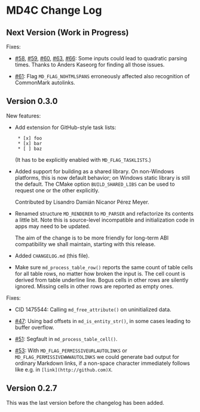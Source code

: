 
# MD4C Change Log


## Next Version (Work in Progress)

Fixes:

 * [#58](https://github.com/mity/md4c/issues/58),
   [#59](https://github.com/mity/md4c/issues/59),
   [#60](https://github.com/mity/md4c/issues/60),
   [#63](https://github.com/mity/md4c/issues/63),
   [#66](https://github.com/mity/md4c/issues/66):
   Some inputs could lead to quadratic parsing times. Thanks to Anders Kaseorg
   for finding all those issues.

 * [#61](https://github.com/mity/md4c/issues/59):
   Flag `MD_FLAG_NOHTMLSPANS` erroneously affected also recognition of
   CommonMark autolinks.


## Version 0.3.0

New features:

 * Add extension for GitHub-style task lists:

   ```
    * [x] foo
    * [x] bar
    * [ ] baz
   ```

   (It has to be explicitly enabled with `MD_FLAG_TASKLISTS`.)

 * Added support for building as a shared library. On non-Windows platforms,
   this is now default behavior; on Windows static library is still the default.
   The CMake option `BUILD_SHARED_LIBS` can be used to request one or the other
   explicitly.

   Contributed by Lisandro Damián Nicanor Pérez Meyer.

 * Renamed structure `MD_RENDERER` to `MD_PARSER` and refactorize its contents
   a little bit. Note this is source-level incompatible and initialization code
   in apps may need to be updated.

   The aim of the change is to be more friendly for long-term ABI compatibility
   we shall maintain, starting with this release.

 * Added `CHANGELOG.md` (this file).

 * Make sure `md_process_table_row()` reports the same count of table cells for
   all table rows, no matter how broken the input is. The cell count is derived
   from table underline line. Bogus cells in other rows are silently ignored.
   Missing cells in other rows are reported as empty ones.

Fixes:

 * CID 1475544:
   Calling `md_free_attribute()` on uninitialized data.

 * [#47](https://github.com/mity/md4c/issues/47):
   Using bad offsets in `md_is_entity_str()`, in some cases leading to buffer
   overflow.

 * [#51](https://github.com/mity/md4c/issues/51):
   Segfault in `md_process_table_cell()`.

 * [#53](https://github.com/mity/md4c/issues/53):
   With `MD_FLAG_PERMISSIVEURLAUTOLINKS` or `MD_FLAG_PERMISSIVEWWWAUTOLINKS`
   we could generate bad output for ordinary Markdown links, if a non-space
   character immediately follows like e.g. in `[link](http://github.com)X`.


## Version 0.2.7

This was the last version before the changelog has been added.
